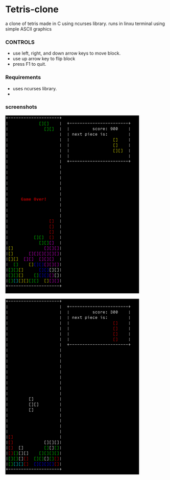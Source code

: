 # Tetris-clone
a clone of tetris made in C using ncurses library. runs in linxu terminal using simple ASCII graphics 

### CONTROLS
- use left, right, and down arrow keys to move block.
- use up arrow key to flip block
- press F1 to quit.

### Requirements

- uses ncurses library.
- 
### screenshots

![screenshot1](/screenshots/Screenshot_1.png)

![screenshot1](/screenshots/Screenshot_2.png)
